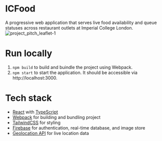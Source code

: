 # ICFood
A progressive web application that serves live food availability and queue statuses across restaurant outlets at Imperial College London.
![project_pitch_leaflet-1](https://github.com/user-attachments/assets/10bf6838-8036-4c46-b8ec-a00acedb8b89)

# Run locally
1. `npm build` to build and buindle the project using Webpack.
2. `npm start` to start the application. It should be accessible via http://localhost:3000.

# Tech stack
- [React](https://react.dev/) with [TypeScript](https://www.typescriptlang.org/)
- [Webpack](https://webpack.js.org/) for building and bundling project
- [TailwindCSS](https://tailwindcss.com/) for styling
- [Firebase](https://firebase.google.com/) for authentication, real-time database, and image store
- [Geolocation API](https://developer.mozilla.org/en-US/docs/Web/API/Geolocation_API) for live location data
